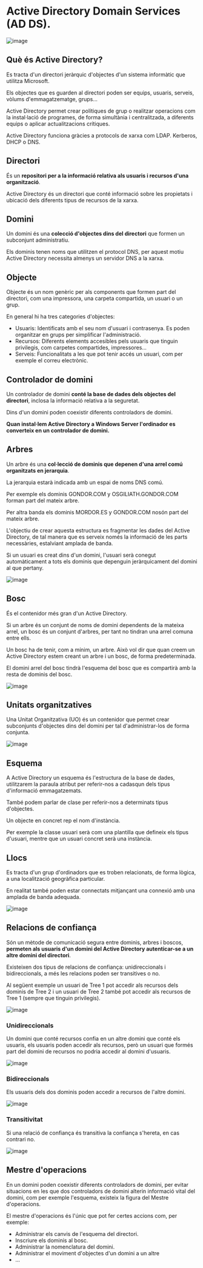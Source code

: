 # Active Directory Domain Services (AD DS).

![image](https://github.com/XaSaFa/MP04/assets/110727546/96b83f77-7006-469e-8aae-1a0988dae804)

## Què és Active Directory?

Es tracta d'un directori jeràrquic d'objectes d'un sistema informàtic que utilitza Microsoft.

Els objectes que es guarden al directori poden ser equips, usuaris, serveis, vòlums d'emmagatzematge, grups...

Active Directory permet crear polítiques de grup o realitzar operacions com la instal·lació de programes, de forma simultània i centralitzada, a diferents equips o aplicar actualitzacions crítiques.

Active Directory funciona gràcies a protocols de xarxa com LDAP. Kerberos, DHCP o DNS.

## Directori

És un **repositori per a la informació relativa als usuaris i recursos d'una organització**.

Active Directory és un directori que conté informació sobre les propietats i ubicació dels diferents tipus de recursos de la xarxa.

## Domini

Un domini és una **colecció d'objectes dins del directori** que formen un subconjunt administratiu.

Els dominis tenen noms que utilitzen el protocol DNS, per aquest motiu Active Directory necessita almenys un servidor DNS a la xarxa.

## Objecte

Objecte és un nom genèric per als components que formen part del directori, com una impressora, una carpeta compartida, un usuari o un grup.

En general hi ha tres categories d'objectes:

- Usuaris: Identificats amb el seu nom d'usuari i contrasenya. Es poden organitzar en grups per simplificar l'administració.
- Recursos: Diferents elements accesibles pels usuaris que tinguin privilegis, com carpetes compartides, impressores...
- Serveis: Funcionalitats a les que pot tenir accés un usuari, com per exemple el correu electrònic.

## Controlador de domini

Un controlador de domini **conté la base de dades dels objectes del directori**, inclosa la informació relativa a la seguretat.

Dins d'un domini poden coexistir diferents controladors de domini.

**Quan instal·lem Active Directory a Windows Server l'ordinador es converteix en un controlador de domini.**

## Arbres

Un arbre és una **col·lecció de dominis que depenen d'una arrel comú organitzats en jerarquia**.

La jerarquia estarà indicada amb un espai de noms DNS comú.

Per exemple els dominis GONDOR.COM y OSGILIATH.GONDOR.COM forman part del mateix arbre.

Per altra banda els dominis MORDOR.ES y GONDOR.COM nosón part del mateix arbre.

L'objectiu de crear aquesta estructura es fragmentar les dades del Active Directory, de tal manera que es serveix només la informació de les parts necessàries, estalviant amplada de banda.

Si un usuari es creat dins d'un domini, l'usuari serà conegut automàticament a tots els dominis que depenguin jeràrquicament del domini al que pertany.

![image](https://github.com/XaSaFa/MP04/assets/110727546/d19467a1-c73e-4a7c-a6c4-90e50a0e9e0c)

## Bosc

És el contenidor més gran d'un Active Directory.

Si un arbre és un conjunt de noms de domini dependents de la mateixa arrel, un bosc és un conjunt d'arbres, per tant no tindran una arrel comuna entre ells.

Un bosc ha de tenir, com a mínim, un arbre. Això vol dir que quan creem un Active Directory estem creant un arbre i un bosc, de forma predeterminada.

El domini arrel del bosc tindrà l'esquema del bosc que es compartirà amb la resta de dominis del bosc.

![image](https://github.com/XaSaFa/MP04/assets/110727546/0adfc8a8-1fa2-4082-b8b7-d3b5c5475d32)

## Unitats organitzatives

Una Unitat Organitzativa (UO) és un contenidor que permet crear subconjunts d'objectes dins del domini per tal d'administrar-los de forma conjunta.

![image](https://github.com/XaSaFa/MP04/assets/110727546/9342cd6c-9dfd-4f56-ba1d-98aadcee2472)

## Esquema

A Active Directory un esquema és l'estructura de la base de dades, utilitzarem la paraula atribut per referir-nos a cadasqun dels tipus d'informació emmagatzemats.

També podem parlar de clase per referir-nos a determinats tipus d'objectes.

Un objecte en concret rep el nom d'instància.

Per exemple la classe usuari serà com una plantilla que defineix els tipus d'usuari, mentre que un usuari concret serà una instància.

## Llocs

Es tracta d'un grup d'ordinadors que es troben relacionats, de forma lògica, a una localització geogràfica particular.

En realitat també poden estar connectats mitjançant una connexió amb una amplada de banda adequada.

![image](https://github.com/XaSaFa/MP04/assets/110727546/3ab83a45-615e-4956-9a02-704aa8fee73b)

## Relacions de confiança 

Són un mètode de comunicació segura entre dominis, arbres i boscos, **permeten als usuaris d'un domini del Active Directory autenticar-se a un altre domini del directori**.

Existeixen dos tipus de relacions de confiança: unidireccionals i bidireccionals, a més les relacions poden ser transitives o no.

Al següent exemple un usuari de Tree 1 pot accedir als recursos dels dominis de Tree 2 i un usuari de Tree 2 també pot accedir als recursos de Tree 1 (sempre que tinguin privilegis).

![image](https://github.com/XaSaFa/MP04/assets/110727546/c0a32a61-2cf9-4a97-8f47-8abc9eeadec6)

### Unidireccionals

Un domini que conté recursos confia en un altre domini que conté els usuaris, els usuaris poden accedir als recursos, però un usuari que formés part del domini de recursos no podria accedir al domini d'usuaris.

![image](https://github.com/XaSaFa/MP04/assets/110727546/319d1d6f-9d9d-485f-bcab-e82dc303901e)

### Bidireccionals

Els usuaris dels dos dominis poden accedir a recursos de l'altre domini.

![image](https://github.com/XaSaFa/MP04/assets/110727546/7153368b-4574-4231-957e-d081f06d837c)

### Transitivitat

Si una relació de confiança és transitiva la confiança s'hereta, en cas contrari no.

![image](https://github.com/XaSaFa/MP04/assets/110727546/dc3a709e-4f0c-42fb-bd6e-d53dd31f66a8)

## Mestre d'operacions

En un domini poden coexistir diferents controladors de domini, per evitar situacions en les que dos controladors de domini alterin informació vital del domini, com per exemple l'esquema, existeix la figura del Mestre d'operacions.

El mestre d'operacions és l'únic que pot fer certes accions com, per exemple:

- Administrar els canvis de l'esquema del directori.
- Inscriure els dominis al bosc.
- Administrar la nomenclatura del domini.
- Administrar el moviment d'objectes d'un domini a un altre
- ...







